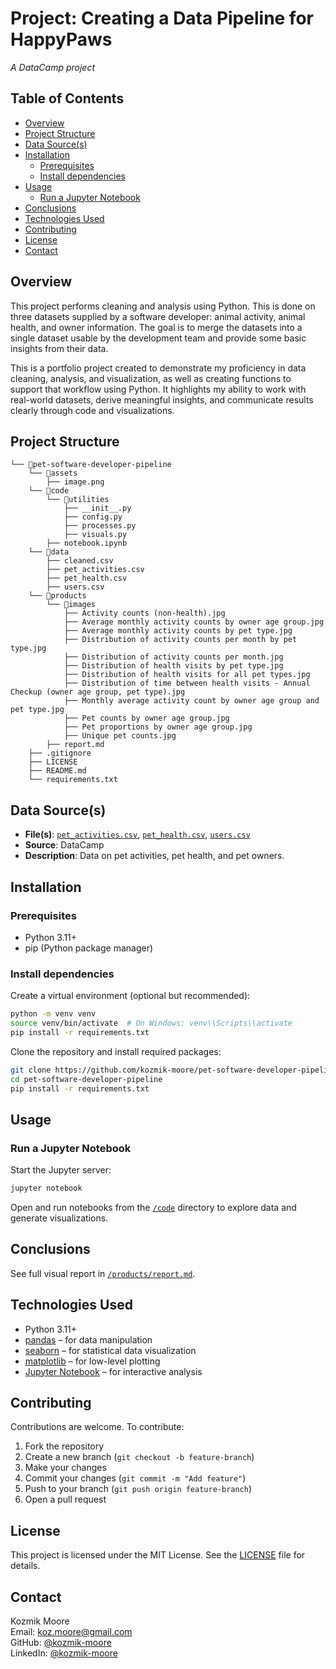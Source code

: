 <!-- omit from toc -->
# Project: Creating a Data Pipeline for HappyPaws

*A DataCamp project*

<!-- omit from toc -->
## Table of Contents
- [Overview](#overview)
- [Project Structure](#project-structure)
- [Data Source(s)](#data-sources)
- [Installation](#installation)
  - [Prerequisites](#prerequisites)
  - [Install dependencies](#install-dependencies)
- [Usage](#usage)
  - [Run a Jupyter Notebook](#run-a-jupyter-notebook)
- [Conclusions](#conclusions)
- [Technologies Used](#technologies-used)
- [Contributing](#contributing)
- [License](#license)
- [Contact](#contact)

## Overview

This project performs cleaning and analysis using Python. This is done on three datasets supplied by a software developer: animal activity, animal health, and owner information. The goal is to merge the datasets into a single dataset usable by the development team and provide some basic insights from their data.

This is a portfolio project created to demonstrate my proficiency in data cleaning, analysis, and visualization, as well as creating functions to support that workflow using Python. It highlights my ability to work with real-world datasets, derive meaningful insights, and communicate results clearly through code and visualizations.

## Project Structure

```
└── 📁pet-software-developer-pipeline
    └── 📁assets
        ├── image.png
    └── 📁code
        └── 📁utilities
            ├── __init__.py
            ├── config.py
            ├── processes.py
            ├── visuals.py
        ├── notebook.ipynb
    └── 📁data
        ├── cleaned.csv
        ├── pet_activities.csv
        ├── pet_health.csv
        ├── users.csv
    └── 📁products
        └── 📁images
            ├── Activity counts (non-health).jpg
            ├── Average monthly activity counts by owner age group.jpg
            ├── Average monthly activity counts by pet type.jpg
            ├── Distribution of activity counts per month by pet type.jpg
            ├── Distribution of activity counts per month.jpg
            ├── Distribution of health visits by pet type.jpg
            ├── Distribution of health visits for all pet types.jpg
            ├── Distribution of time between health visits - Annual Checkup (owner age group, pet type).jpg
            ├── Monthly average activity count by owner age group and pet type.jpg
            ├── Pet counts by owner age group.jpg
            ├── Pet proportions by owner age group.jpg
            ├── Unique pet counts.jpg
        ├── report.md
    ├── .gitignore
    ├── LICENSE
    ├── README.md
    └── requirements.txt
```

## Data Source(s)

- **File(s)**: [`pet_activities.csv`](./data/pet_activities.csv), [`pet_health.csv`](./data/pet_health.csv), [`users.csv`](./data/users.csv)
- **Source**: DataCamp
- **Description**: Data on pet activities, pet health, and pet owners.

## Installation

### Prerequisites

- Python 3.11+
- pip (Python package manager)

### Install dependencies

Create a virtual environment (optional but recommended):

```bash
python -m venv venv
source venv/bin/activate  # On Windows: venv\\Scripts\\activate
pip install -r requirements.txt
```

Clone the repository and install required packages:

```bash
git clone https://github.com/kozmik-moore/pet-software-developer-pipeline.git
cd pet-software-developer-pipeline
pip install -r requirements.txt
```

## Usage

### Run a Jupyter Notebook

Start the Jupyter server:

```bash
jupyter notebook
```

Open and run notebooks from the [`/code`](/code/) directory to explore data and generate visualizations.

## Conclusions

See full visual report in [`/products/report.md`](/products/report.md).

## Technologies Used

- Python 3.11+
- [pandas](https://pandas.pydata.org/) – for data manipulation
- [seaborn](https://seaborn.pydata.org/) – for statistical data visualization
- [matplotlib](https://matplotlib.org/) – for low-level plotting
- [Jupyter Notebook](https://jupyter.org/) – for interactive analysis

## Contributing

Contributions are welcome. To contribute:

1. Fork the repository
2. Create a new branch (`git checkout -b feature-branch`)
3. Make your changes
4. Commit your changes (`git commit -m "Add feature"`)
5. Push to your branch (`git push origin feature-branch`)
6. Open a pull request

## License

This project is licensed under the MIT License. See the [LICENSE](LICENSE) file for details.

## Contact

Kozmik Moore\
Email: koz.moore@gmail.com\
GitHub: [@kozmik-moore](https://github.com/kozmik-moore)\
LinkedIn: [@kozmik-moore](www.linkedin.com/in/kozmik-moore)
